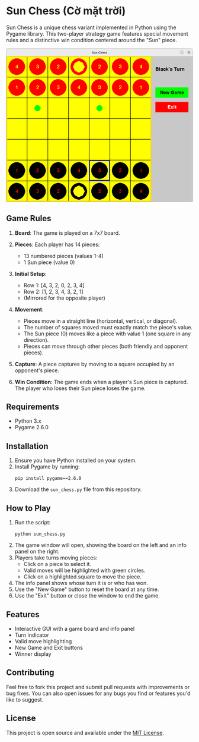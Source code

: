 # Sun Chess (Cờ mặt trời)

Sun Chess is a unique chess variant implemented in Python using the Pygame library. This two-player strategy game features special movement rules and a distinctive win condition centered around the "Sun" piece.

![gameplay.png](gameplay.png)
## Game Rules

1. **Board**: The game is played on a 7x7 board.

2. **Pieces**: Each player has 14 pieces:
   - 13 numbered pieces (values 1-4)
   - 1 Sun piece (value 0)

3. **Initial Setup**:
   - Row 1: [4, 3, 2, 0, 2, 3, 4]
   - Row 2: [1, 2, 3, 4, 3, 2, 1]
   - (Mirrored for the opposite player)

4. **Movement**:
   - Pieces move in a straight line (horizontal, vertical, or diagonal).
   - The number of squares moved must exactly match the piece's value.
   - The Sun piece (0) moves like a piece with value 1 (one square in any direction).
   - Pieces can move through other pieces (both friendly and opponent pieces).

5. **Capture**: A piece captures by moving to a square occupied by an opponent's piece.

6. **Win Condition**: The game ends when a player's Sun piece is captured. The player who loses their Sun piece loses the game.

## Requirements

- Python 3.x
- Pygame 2.6.0

## Installation

1. Ensure you have Python installed on your system.
2. Install Pygame by running:
   ```
   pip install pygame==2.6.0
   ```
3. Download the `sun_chess.py` file from this repository.

## How to Play

1. Run the script:
   ```
   python sun_chess.py
   ```
2. The game window will open, showing the board on the left and an info panel on the right.
3. Players take turns moving pieces:
   - Click on a piece to select it.
   - Valid moves will be highlighted with green circles.
   - Click on a highlighted square to move the piece.
4. The info panel shows whose turn it is or who has won.
5. Use the "New Game" button to reset the board at any time.
6. Use the "Exit" button or close the window to end the game.

## Features

- Interactive GUI with a game board and info panel
- Turn indicator
- Valid move highlighting
- New Game and Exit buttons
- Winner display

## Contributing

Feel free to fork this project and submit pull requests with improvements or bug fixes. You can also open issues for any bugs you find or features you'd like to suggest.

## License

This project is open source and available under the [MIT License](https://opensource.org/licenses/MIT).